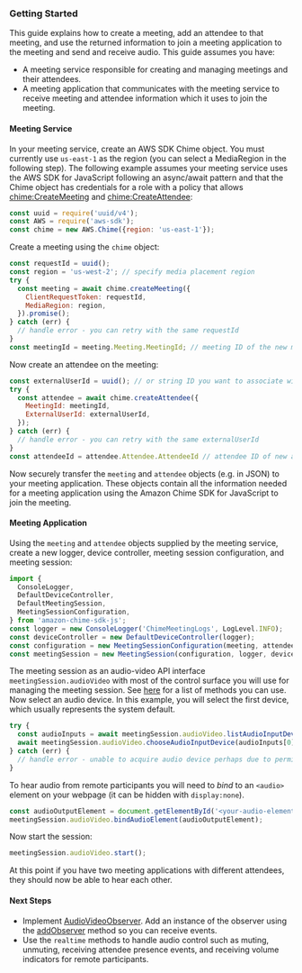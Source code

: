 ### Getting Started

This guide explains how to create a meeting, add an attendee to that meeting, and use the returned information to join a meeting application to the meeting and send and receive audio. This guide assumes you have:
- A meeting service responsible for creating and managing meetings and their attendees.
- A meeting application that communicates with the meeting service to receive meeting and attendee information which it uses to join the meeting.

#### Meeting Service

In your meeting service, create an AWS SDK Chime object. You must currently use
`us-east-1` as the region (you can select a MediaRegion in the following step).
The following example assumes your meeting service uses the AWS SDK for JavaScript
following an async/await pattern and that the Chime object has credentials for a
role with a policy that allows
[chime:CreateMeeting](https://docs.aws.amazon.com/chime/latest/APIReference/API_CreateMeeting.html) and
[chime:CreateAttendee](https://docs.aws.amazon.com/chime/latest/APIReference/API_CreateAttendee.html):

```javascript
const uuid = require('uuid/v4');
const AWS = require('aws-sdk');
const chime = new AWS.Chime({region: 'us-east-1'});
```

Create a meeting using the `chime` object:

```javascript
const requestId = uuid();
const region = 'us-west-2'; // specify media placement region
try {
  const meeting = await chime.createMeeting({
    ClientRequestToken: requestId,
    MediaRegion: region,
  }).promise();
} catch (err) {
  // handle error - you can retry with the same requestId
}
const meetingId = meeting.Meeting.MeetingId; // meeting ID of the new meeting
```

Now create an attendee on the meeting:

```javascript
const externalUserId = uuid(); // or string ID you want to associate with the user
try {
  const attendee = await chime.createAttendee({
    MeetingId: meetingId,
    ExternalUserId: externalUserId,
  });
} catch (err) {
  // handle error - you can retry with the same externalUserId
}
const attendeeId = attendee.Attendee.AttendeeId // attendee ID of new attendee
```

Now securely transfer the `meeting` and `attendee` objects (e.g. in JSON) to your meeting application. These objects contain all the information needed for a
meeting application using the Amazon Chime SDK for JavaScript to join the meeting.

#### Meeting Application

Using the `meeting` and `attendee` objects supplied by the meeting service, create a new logger, device controller, meeting session configuration, and meeting session:

```javascript
import {
  ConsoleLogger,
  DefaultDeviceController,
  DefaultMeetingSession,
  MeetingSessionConfiguration,
} from 'amazon-chime-sdk-js';
const logger = new ConsoleLogger('ChimeMeetingLogs', LogLevel.INFO);
const deviceController = new DefaultDeviceController(logger);
const configuration = new MeetingSessionConfiguration(meeting, attendee);
const meetingSession = new MeetingSession(configuration, logger, deviceController);
```

The meeting session as an audio-video API interface `meetingSession.audioVideo` with most of the control surface you will use for managing the meeting session. See [here](https://aws.github.io/amazon-chime-sdk-js/interfaces/audiovideofacade.html) for a list of methods you can use. Now select an audio device. In this example, you will select the first device, which usually represents the system default.

```javascript
try {
  const audioInputs = await meetingSession.audioVideo.listAudioInputDevices();
  await meetingSession.audioVideo.chooseAudioInputDevice(audioInputs[0].deviceId);
} catch (err) {
  // handle error - unable to acquire audio device perhaps due to permissions blocking
}
```

To hear audio from remote participants you will need to *bind* to an `<audio>` element on
your webpage (it can be hidden with `display:none`).

```javascript
const audioOutputElement = document.getElementById('<your-audio-element-id>');
meetingSession.audioVideo.bindAudioElement(audioOutputElement);
```

Now start the session:

```javascript
meetingSession.audioVideo.start();
```

At this point if you have two meeting applications with different attendees, they should
now be able to hear each other.

#### Next Steps

- Implement [AudioVideoObserver](https://aws.github.io/amazon-chime-sdk-js/interfaces/audiovideoobserver.html). Add an instance of the observer using the [addObserver](https://aws.github.io/amazon-chime-sdk-js/interfaces/audiovideofacade.html#addobserver) method so you can receive events.
- Use the `realtime` methods to handle audio control such as muting, unmuting, receiving attendee presence events, and receiving volume indicators for remote participants.
